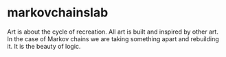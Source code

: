 # markovchainslab

Art is about the cycle of recreation. All art is built and inspired by other art. 
In the case of Markov chains we are taking something apart and rebuilding it. 
It is the beauty of logic.
